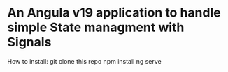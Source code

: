 # An Angula v19 application to handle simple State managment with Signals

How to install:
git clone this repo
npm install
ng serve
